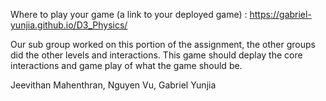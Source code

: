 
Where to play your game (a link to your deployed game) : https://gabriel-yunjia.github.io/D3_Physics/

Our sub group worked on this portion of the assignment, the other groups did the other levels and interactions. This game should deplay the core interactions and game play of what the game should be. 

Jeevithan Mahenthran, Nguyen Vu, Gabriel Yunjia
